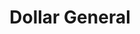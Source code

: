 ---
title: "Dollar General"
url: /indianapolis/dollar-general-kentucky-avenue/
shop: variety store
---